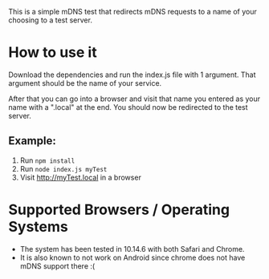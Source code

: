 This is a simple mDNS test that redirects mDNS requests to a name of your choosing to a test server.

# How to use it
Download the dependencies and run the index.js file with 1 argument. That argument should be the name of your service.

After that you can go into a browser and visit that name you entered as your name with a ".local" at the end. You should now be redirected to the test server.

## Example:
1. Run `npm install`
2. Run `node index.js myTest`
3. Visit http://myTest.local in a browser

# Supported Browsers / Operating Systems
* The system has been tested in 10.14.6 with both Safari and Chrome.
* It is also known to not work on Android since chrome does not have mDNS support there :(
